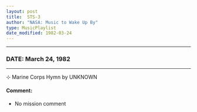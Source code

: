 ```yaml
---
layout: post
title:  STS-3
author: "NASA: Music to Wake Up By"
type: MusicPlaylist
date_modified: 1982-03-24
---
```


----
### DATE: March 24, 1982
----
⊹ Marine Corps Hymn by UNKNOWN

#### Comment:
* No mission comment

